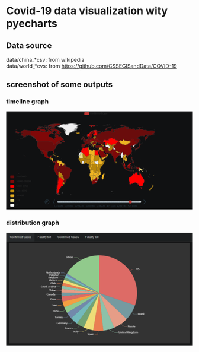 # Covid-19 data visualization wity pyecharts

## Data source
data/china_*csv: from wikipedia  
data/world_*cvs: from https://github.com/CSSEGISandData/COVID-19

## screenshot of some outputs

### timeline graph
![avatar](./res/timeline.png)

### distribution graph
![avatar](./res/dist.png)

